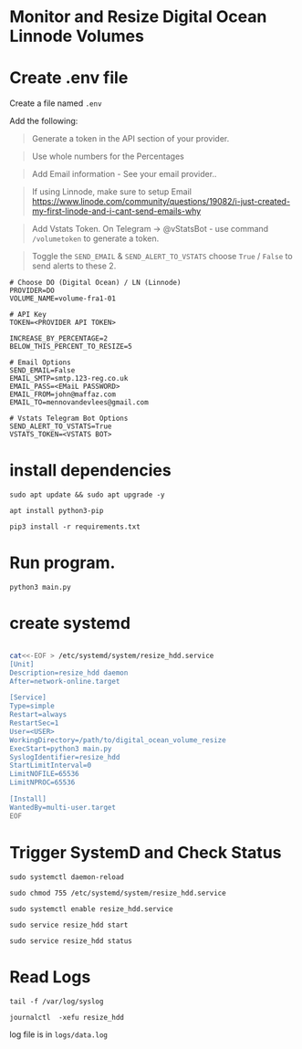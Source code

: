 # Monitor and Resize Digital Ocean Linnode Volumes

# Create .env file

Create a file named `.env` 

Add the following:

> Generate a token in the API section of your provider.

> Use whole numbers for the Percentages

> Add Email information - See your email provider..

> If using Linnode, make sure to setup Email
> https://www.linode.com/community/questions/19082/i-just-created-my-first-linode-and-i-cant-send-emails-why

> Add Vstats Token.  On Telegram -> @vStatsBot - use command `/volumetoken` to generate a token.

> Toggle the `SEND_EMAIL` & `SEND_ALERT_TO_VSTATS` choose `True` / `False` to send alerts to these 2.

```
# Choose DO (Digital Ocean) / LN (Linnode)
PROVIDER=DO
VOLUME_NAME=volume-fra1-01

# API Key
TOKEN=<PROVIDER API TOKEN>

INCREASE_BY_PERCENTAGE=2 
BELOW_THIS_PERCENT_TO_RESIZE=5

# Email Options
SEND_EMAIL=False
EMAIL_SMTP=smtp.123-reg.co.uk
EMAIL_PASS=<EMaiL PASSWORD>
EMAIL_FROM=john@maffaz.com
EMAIL_TO=mennovandevlees@gmail.com

# Vstats Telegram Bot Options
SEND_ALERT_TO_VSTATS=True
VSTATS_TOKEN=<VSTATS BOT>

```

# install dependencies

`sudo apt update && sudo apt upgrade -y`

`apt install python3-pip`

`pip3 install -r requirements.txt`

# Run program.

`python3 main.py`


# create systemd

``` bash 

cat<<-EOF > /etc/systemd/system/resize_hdd.service
[Unit]
Description=resize_hdd daemon
After=network-online.target

[Service]
Type=simple
Restart=always
RestartSec=1
User=<USER>
WorkingDirectory=/path/to/digital_ocean_volume_resize
ExecStart=python3 main.py
SyslogIdentifier=resize_hdd
StartLimitInterval=0
LimitNOFILE=65536
LimitNPROC=65536

[Install]
WantedBy=multi-user.target
EOF

```
# Trigger SystemD and Check Status

`sudo systemctl daemon-reload`

`sudo chmod 755 /etc/systemd/system/resize_hdd.service`

`sudo systemctl enable resize_hdd.service`

`sudo service resize_hdd start `

`sudo service resize_hdd status`


# Read Logs

`tail -f /var/log/syslog`

`journalctl  -xefu resize_hdd`

log file is in `logs/data.log`
